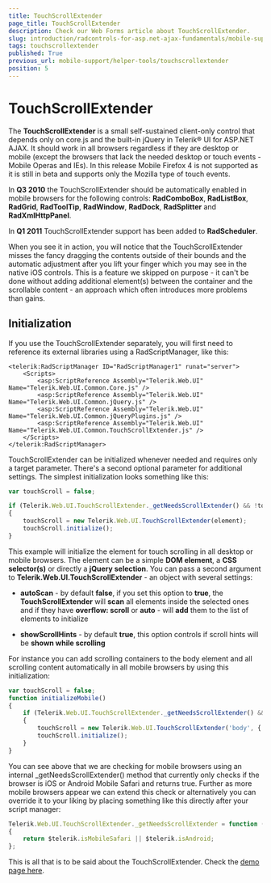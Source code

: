 ```yaml
---
title: TouchScrollExtender
page_title: TouchScrollExtender
description: Check our Web Forms article about TouchScrollExtender.
slug: introduction/radcontrols-for-asp.net-ajax-fundamentals/mobile-support/helper-tools/touchscrollextender
tags: touchscrollextender
published: True
previous_url: mobile-support/helper-tools/touchscrollextender
position: 5
---
```


# TouchScrollExtender

The **TouchScrollExtender** is a small self-sustained client-only control that depends only on core.js and the built-in jQuery in Telerik® UI for ASP.NET AJAX. It should work in all browsers regardless if they are desktop or mobile (except the browsers that lack the needed desktop or touch events - Mobile Operas and IEs). In this release Mobile Firefox 4 is not supported as it is still in beta and supports only the Mozilla type of touch events.

In **Q3 2010** the TouchScrollExtender should be automatically enabled in mobile browsers for the following controls: **RadComboBox**, **RadListBox**, **RadGrid**, **RadToolTip**, **RadWindow**, **RadDock**, **RadSplitter** and **RadXmlHttpPanel**.

In **Q1 2011** TouchScrollExtender support has been added to **RadScheduler**.

When you see it in action, you will notice that the TouchScrollExtender misses the fancy dragging the contents outside of their bounds and the automatic adjustment after you lift your finger which you may see in the native iOS controls. This is a feature we skipped on purpose - it can't be done without adding additional element(s) between the container and the scrollable content - an approach which often introduces more problems than gains.

## Initialization

If you use the TouchScrollExtender separately, you will first need to reference its external libraries using a RadScriptManager, like this:

````ASP.NET
<telerik:RadScriptManager ID="RadScriptManager1" runat="server">
    <Scripts>
        <asp:ScriptReference Assembly="Telerik.Web.UI" Name="Telerik.Web.UI.Common.Core.js" />
        <asp:ScriptReference Assembly="Telerik.Web.UI" Name="Telerik.Web.UI.Common.jQuery.js" />
        <asp:ScriptReference Assembly="Telerik.Web.UI" Name="Telerik.Web.UI.Common.jQueryPlugins.js" />
        <asp:ScriptReference Assembly="Telerik.Web.UI" Name="Telerik.Web.UI.Common.TouchScrollExtender.js" />
    </Scripts>
</telerik:RadScriptManager>
````



TouchScrollExtender can be initialized whenever needed and requires only a target parameter. There's a second optional parameter for additional settings. The simplest initialization looks something like this:

````JavaScript
var touchScroll = false;

if (Telerik.Web.UI.TouchScrollExtender._getNeedsScrollExtender() && !touchScroll)
{
    touchScroll = new Telerik.Web.UI.TouchScrollExtender(element);
    touchScroll.initialize();
}	
````



This example will initialize the element for touch scrolling in all desktop or mobile browsers. The element can be a simple **DOM element**, a **CSS selector(s)** or directly a **jQuery selection**. You can pass a second argument to **Telerik.Web.UI.TouchScrollExtender** - an object with several settings:

* **autoScan** - by default **false**, if you set this option to **true**, the **TouchScrollExtender** will **scan** all elements inside the selected ones and if they have **overflow: scroll** or **auto** - will **add** them to the list of elements to initialize

* **showScrollHints** - by default **true**, this option controls if scroll hints will be **shown while scrolling**

For instance you can add scrolling containers to the body element and all scrolling content automatically in all mobile browsers by using this initialization:

````JavaScript
var touchScroll = false;
function initializeMobile()
{
    if (Telerik.Web.UI.TouchScrollExtender._getNeedsScrollExtender() && !touchScroll)
    {
        touchScroll = new Telerik.Web.UI.TouchScrollExtender('body', { autoScan: true });
        touchScroll.initialize();
    }
}	
````


You can see above that we are checking for mobile browsers using an internal _getNeedsScrollExtender() method that currently only checks if the browser is iOS or Android Mobile Safari and returns true. Further as more mobile browsers appear we can extend this check or alternatively you can override it to your liking by placing something like this directly after your script manager:

````JavaScript
Telerik.Web.UI.TouchScrollExtender._getNeedsScrollExtender = function ()
{
    return $telerik.isMobileSafari || $telerik.isAndroid;
};
````


This is all that is to be said about the TouchScrollExtender. Check the [demo page here](https://demos.telerik.com/scrollextender/ScrollExtender.aspx).

